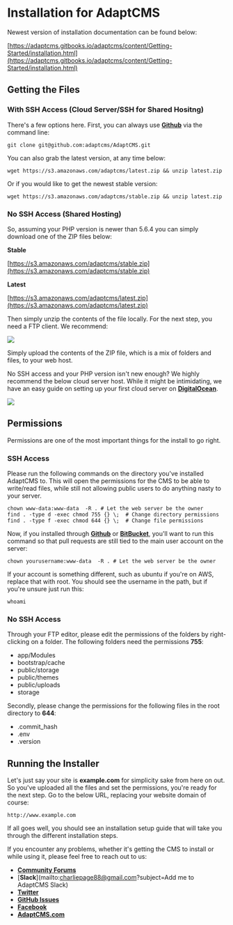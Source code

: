 # Installation for AdaptCMS

Newest version of installation documentation can be found below:

[https://adaptcms.gitbooks.io/adaptcms/content/Getting-Started/installation.html](https://adaptcms.gitbooks.io/adaptcms/content/Getting-Started/installation.html)

## Getting the Files

### With SSH Access \(Cloud Server/SSH for Shared Hositng\)

There's a few options here. First, you can always use [**Github**](https://github.com/adaptcms/adaptcms) via the command line:

```
git clone git@github.com:adaptcms/AdaptCMS.git
```

You can also grab the latest version, at any time below:

```
wget https://s3.amazonaws.com/adaptcms/latest.zip && unzip latest.zip
```

Or if you would like to get the newest stable version:

```
wget https://s3.amazonaws.com/adaptcms/stable.zip && unzip latest.zip
```

### No SSH Access \(Shared Hosting\)

So, assuming your PHP version is newer than 5.6.4 you can simply download one of the ZIP files below:

**Stable**

[https://s3.amazonaws.com/adaptcms/stable.zip](https://s3.amazonaws.com/adaptcms/stable.zip)

**Latest**

[https://s3.amazonaws.com/adaptcms/latest.zip](https://s3.amazonaws.com/adaptcms/latest.zip)

Then simply unzip the contents of the file locally. For the next step, you need a FTP client. We recommend:

[![](/assets/rsz_filezilla-logo.png)](https://filezilla-project.org/download.php?type=client)

Simply upload the contents of the ZIP file, which is a mix of folders and files, to your web host.

No SSH access and your PHP version isn't new enough? We highly recommend the below cloud server host. While it might be intimidating, we have an easy guide on setting up your first cloud server on [**DigitalOcean**](https://m.do.co/c/083895eaa907).

[![](/assets/rsz_do_logo_horizontal_blue-3db19536.png)](https://m.do.co/c/083895eaa907)

## Permissions

Permissions are one of the most important things for the install to go right.

### SSH Access

Please run the following commands on the directory you've installed AdaptCMS to. This will open the permissions for the CMS to be able to write/read files, while still not allowing public users to do anything nasty to your server.

```
chown www-data:www-data  -R . # Let the web server be the owner
find . -type d -exec chmod 755 {} \;  # Change directory permissions
find . -type f -exec chmod 644 {} \;  # Change file permissions
```

Now, if you installed through [**Github**](https://github.com/adaptcms/adaptcms) or [**BitBucket**](https://bitbucket.org/charliepage7/adaptcms), you'll want to run this command so that pull requests are still tied to the main user account on the server:

```
chown yourusername:www-data  -R . # Let the web server be the owner
```

If your account is something different, such as ubuntu if you're on AWS, replace that with root. You should see the username in the path, but if you're unsure just run this:

```
whoami
```

### No SSH Access

Through your FTP editor, please edit the permissions of the folders by right-clicking on a folder. The following folders need the permissions **755**:

* app/Modules
* bootstrap/cache
* public/storage
* public/themes
* public/uploads
* storage

Secondly, please change the permissions for the following files in the root directory to **644**:

* .commit\_hash
* .env
* .version

## Running the Installer

Let's just say your site is **example.com** for simplicity sake from here on out. So you've uploaded all the files and set the permissions, you're ready for the next step. Go to the below URL, replacing your website domain of course:

```
http://www.example.com
```

If all goes well, you should see an installation setup guide that will take you through the different installation steps.

If you encounter any problems, whether it's getting the CMS to install or while using it, please feel free to reach out to us:

* [**Community Forums**](https://www.adaptcms.com/community)
* [**Slack**](mailto:charliepage88@gmail.com?subject=Add me to AdaptCMS Slack)
* [**Twitter**](https://twitter.com/adaptcms)
* [**GitHub Issues**](https://github.com/adaptcms/AdaptCMS/issues)
* [**Facebook**](https://www.facebook.com/AdaptCMS-104913829614704/)
* [**AdaptCMS.com**](https://www.adaptcms.com)
